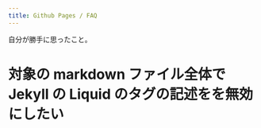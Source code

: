 ```yaml
---
title: Github Pages / FAQ
---
```


自分が勝手に思ったこと。


対象の markdown ファイル全体で Jekyll の Liquid のタグの記述をを無効にしたい
================================================================================

